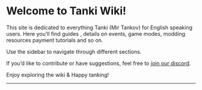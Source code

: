 # Welcome to Tanki Wiki!



This site is dedicated to everything Tanki (Mir Tankov) for English speaking users. Here you’ll find guides , details on events, game modes, modding resources payment tutorials and so on.

Use the sidebar to navigate through different sections.

If you’d like to contribute or have suggestions, feel free to [join our discord](https://discord.gg/NstYRK8q8T).

Enjoy exploring the wiki & Happy tanking!

---




